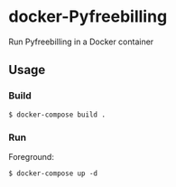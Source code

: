 
# docker-Pyfreebilling

Run Pyfreebilling in a Docker container

## Usage

### Build

    $ docker-compose build .

### Run

Foreground:

    $ docker-compose up -d


